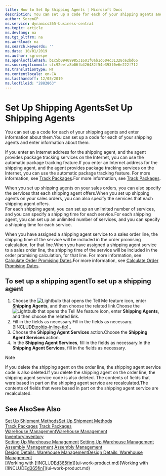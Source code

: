 ```yaml
---
title: How to Set Up Shipping Agents | Microsoft Docs
description: You can set up a code for each of your shipping agents and enter information about them.
author: SorenGP
ms.service: dynamics365-business-central
ms.topic: article
ms.devlang: na
ms.tgt_pltfrm: na
ms.workload: na
ms.search.keywords: ''
ms.date: 10/01/2019
ms.author: sgroespe
ms.openlocfilehash: b1c5b0940998531601f0ab1c604c31328ce2bd66
ms.sourcegitcommit: cfc92eefa8b06fb426482f54e393f0e6e222f712
ms.translationtype: HT
ms.contentlocale: en-CA
ms.lasthandoff: 12/03/2019
ms.locfileid: "2882863"
---
```

# <a name="set-up-shipping-agents"></a><span data-ttu-id="82e21-103">Set Up Shipping Agents</span><span class="sxs-lookup"><span data-stu-id="82e21-103">Set Up Shipping Agents</span></span>
<span data-ttu-id="82e21-104">You can set up a code for each of your shipping agents and enter information about them.</span><span class="sxs-lookup"><span data-stu-id="82e21-104">You can set up a code for each of your shipping agents and enter information about them.</span></span>  

<span data-ttu-id="82e21-105">If you enter an Internet address for the shipping agent, and the agent provides package tracking services on the Internet, you can use the automatic package tracking feature.</span><span class="sxs-lookup"><span data-stu-id="82e21-105">If you enter an Internet address for the shipping agent, and the agent provides package tracking services on the Internet, you can use the automatic package tracking feature.</span></span> <span data-ttu-id="82e21-106">For more information, see [Track Packages](sales-how-track-packages.md).</span><span class="sxs-lookup"><span data-stu-id="82e21-106">For more information, see [Track Packages](sales-how-track-packages.md).</span></span>

<span data-ttu-id="82e21-107">When you set up shipping agents on your sales orders, you can also specify the services that each shipping agent offers.</span><span class="sxs-lookup"><span data-stu-id="82e21-107">When you set up shipping agents on your sales orders, you can also specify the services that each shipping agent offers.</span></span>  
<span data-ttu-id="82e21-108">For each shipping agent, you can set up an unlimited number of services, and you can specify a shipping time for each service.</span><span class="sxs-lookup"><span data-stu-id="82e21-108">For each shipping agent, you can set up an unlimited number of services, and you can specify a shipping time for each service.</span></span>  

<span data-ttu-id="82e21-109">When you have assigned a shipping agent service to a sales order line, the shipping time of the service will be included in the order promising calculation, for that line.</span><span class="sxs-lookup"><span data-stu-id="82e21-109">When you have assigned a shipping agent service to a sales order line, the shipping time of the service will be included in the order promising calculation, for that line.</span></span> <span data-ttu-id="82e21-110">For more information, see [Calculate Order Promising Dates](sales-how-to-calculate-order-promising-dates.md).</span><span class="sxs-lookup"><span data-stu-id="82e21-110">For more information, see [Calculate Order Promising Dates](sales-how-to-calculate-order-promising-dates.md).</span></span>

## <a name="to-set-up-a-shipping-agent"></a><span data-ttu-id="82e21-111">To set up a shipping agent</span><span class="sxs-lookup"><span data-stu-id="82e21-111">To set up a shipping agent</span></span>  
1.  <span data-ttu-id="82e21-112">Choose the ![Lightbulb that opens the Tell Me feature](media/ui-search/search_small.png "Tell me what you want to do") icon, enter **Shipping Agents**, and then choose the related link.</span><span class="sxs-lookup"><span data-stu-id="82e21-112">Choose the ![Lightbulb that opens the Tell Me feature](media/ui-search/search_small.png "Tell me what you want to do") icon, enter **Shipping Agents**, and then choose the related link.</span></span>  
2.  <span data-ttu-id="82e21-113">Fill in the fields as necessary.</span><span class="sxs-lookup"><span data-stu-id="82e21-113">Fill in the fields as necessary.</span></span> [!INCLUDE[tooltip-inline-tip](includes/tooltip-inline-tip_md.md)]<span data-ttu-id="82e21-114">.</span><span class="sxs-lookup"><span data-stu-id="82e21-114">.</span></span>  
3.  <span data-ttu-id="82e21-115">Choose the **Shipping Agent Services** action.</span><span class="sxs-lookup"><span data-stu-id="82e21-115">Choose the **Shipping Agent Services** action.</span></span>
4. <span data-ttu-id="82e21-116">In the **Shipping Agent Services**, fill in the fields as necessary.</span><span class="sxs-lookup"><span data-stu-id="82e21-116">In the **Shipping Agent Services**, fill in the fields as necessary.</span></span>

> [!NOTE]  
>  <span data-ttu-id="82e21-117">If you delete the shipping agent on the order line, the shipping agent service code is also deleted.</span><span class="sxs-lookup"><span data-stu-id="82e21-117">If you delete the shipping agent on the order line, the shipping agent service code is also deleted.</span></span> <span data-ttu-id="82e21-118">The contents of fields that were based in part on the shipping agent service are recalculated.</span><span class="sxs-lookup"><span data-stu-id="82e21-118">The contents of fields that were based in part on the shipping agent service are recalculated.</span></span>  

## <a name="see-also"></a><span data-ttu-id="82e21-119">See Also</span><span class="sxs-lookup"><span data-stu-id="82e21-119">See Also</span></span>
[<span data-ttu-id="82e21-120">Set Up Shipment Methods</span><span class="sxs-lookup"><span data-stu-id="82e21-120">Set Up Shipment Methods</span></span>](sales-how-set-up-shipment-methods.md)  
<span data-ttu-id="82e21-121">[Track Packages](sales-how-track-packages.md)  </span><span class="sxs-lookup"><span data-stu-id="82e21-121">[Track Packages](sales-how-track-packages.md)  </span></span>  
[<span data-ttu-id="82e21-122">Warehouse Management</span><span class="sxs-lookup"><span data-stu-id="82e21-122">Warehouse Management</span></span>](warehouse-manage-warehouse.md)  
[<span data-ttu-id="82e21-123">Inventory</span><span class="sxs-lookup"><span data-stu-id="82e21-123">Inventory</span></span>](inventory-manage-inventory.md)  
<span data-ttu-id="82e21-124">[Setting Up Warehouse Management](warehouse-setup-warehouse.md)   </span><span class="sxs-lookup"><span data-stu-id="82e21-124">[Setting Up Warehouse Management](warehouse-setup-warehouse.md)   </span></span>  
<span data-ttu-id="82e21-125">[Assembly Management](assembly-assemble-items.md)  </span><span class="sxs-lookup"><span data-stu-id="82e21-125">[Assembly Management](assembly-assemble-items.md)  </span></span>  
[<span data-ttu-id="82e21-126">Design Details: Warehouse Management</span><span class="sxs-lookup"><span data-stu-id="82e21-126">Design Details: Warehouse Management</span></span>](design-details-warehouse-management.md)  
<span data-ttu-id="82e21-127">[Working with [!INCLUDE[d365fin](includes/d365fin_md.md)]](ui-work-product.md)</span><span class="sxs-lookup"><span data-stu-id="82e21-127">[Working with [!INCLUDE[d365fin](includes/d365fin_md.md)]](ui-work-product.md)</span></span>  
